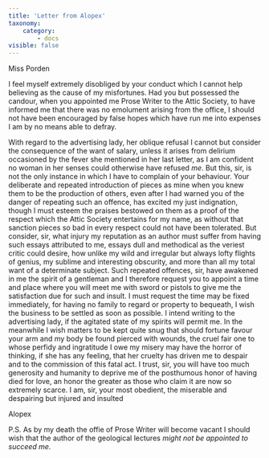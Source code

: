 ```yaml
---
title: 'Letter from Alopex'
taxonomy:
    category:
        - docs
visible: false
---
```


<div class="author">Miss Porden</div>

I feel myself extremely disobliged by your conduct which I cannot help believing as the cause of my misfortunes. Had you but possessed the candour, when you appointed me Prose Writer to the Attic Society, to have informed me that there was no emolument arising from the office, I should not have been encouraged by false hopes which have run me into expenses I am by no means able to defray.

With regard to the advertising lady, her oblique refusal I cannot but consider the consequence of the want of salary, unless it arises from delirium occasioned by the fever she mentioned in her last letter, as I am confident no woman in her senses could otherwise have refused *me*. But this, sir, is not the only instance in which I have to complain of your behaviour. Your deliberate and repeated introduction of pieces as mine when you knew them to be the production of others, even after I had warned you of the danger of repeating such an offence, has excited my just indignation, though I must esteem the praises bestowed on them as a proof of the respect which the Attic Society entertains for my name, as without that sanction pieces so bad in every respect could not have been tolerated. But consider, sir, what injury my reputation as an author must suffer from having such essays attributed to me, essays dull and methodical as the veriest critic could desire, how unlike my wild and irregular but always lofty flights of genius, my sublime and interesting obscurity, and more than all my total want of a determinate subject. Such repeated offences, sir, have awakened in me the spirit of a gentleman and I therefore request you to appoint a time and place where you will meet me with sword or pistols to give me the satisfaction due for such and insult. I must request the time may be fixed immediately, for having no family to regard or property to bequeath, I wish the business to be settled as soon as possible. I intend writing to the advertising lady, if the agitated state of my spirits will permit me. In the meanwhile I wish matters to be kept quite snug that should fortune favour your arm and my body be found pierced with wounds, the cruel fair one to whose perfidy and ingratitude I owe my misery may have the horror of thinking, if she has any feeling, that her cruelty has driven me to despair and to the commission of this fatal act. I trust, sir, you will have too much generosity and humanity to deprive me of the posthumous honor of having died for love, an honor the greater as those who claim it are now so extremely scarce. I am, sir, your most obedient, the miserable and despairing but injured and insulted

Alopex

P.S. As by my death the offie of Prose Writer will become vacant I should wish that the author of the geological lectures *might not be appointed to succeed me.*